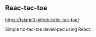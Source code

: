 ## Reac-tac-toe

https://talaric0.github.io/tic-tac-toe/

Simple tic-tac-toe developed using React.
